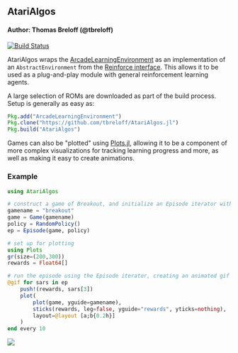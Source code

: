## AtariAlgos

#### Author: Thomas Breloff (@tbreloff)

[![Build Status](https://travis-ci.org/tbreloff/AtariAlgos.jl.svg?branch=master)](https://travis-ci.org/tbreloff/AtariAlgos.jl)

AtariAlgos wraps the [ArcadeLearningEnvironment](https://github.com/nowozin/ArcadeLearningEnvironment.jl) as an implementation of an `AbstractEnvironment` from the [Reinforce interface](https://github.com/tbreloff/Reinforce.jl).  This allows it to be used as a plug-and-play module with general reinforcement learning agents.

A large selection of ROMs are downloaded as part of the build process.  Setup is generally as easy as:

```julia
Pkg.add("ArcadeLearningEnvironment")
Pkg.clone("https://github.com/tbreloff/AtariAlgos.jl")
Pkg.build("AtariAlgos")
```

Games can also be "plotted" using [Plots.jl](https://juliaplots.github.io/), allowing it to be a component of more complex visualizations for tracking learning progress and more, as well as making it easy to create animations.


### Example

```julia
using AtariAlgos

# construct a game of Breakout, and initialize an Episode iterator with a random policy
gamename = "breakout"
game = Game(gamename)
policy = RandomPolicy()
ep = Episode(game, policy)

# set up for plotting
using Plots
gr(size=(200,300))
rewards = Float64[]

# run the episode using the Episode iterator, creating an animated gif in the process
@gif for sars in ep
	push!(rewards, sars[3])
	plot(
		plot(game, yguide=gamename),
		sticks(rewards, leg=false, yguide="rewards", yticks=nothing),
		layout=@layout [a;b{0.2h}]
	)
end every 10
```

![](https://cloud.githubusercontent.com/assets/933338/17670982/8923a2f6-62e2-11e6-943f-bd0a2a7b5c1f.gif)

